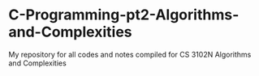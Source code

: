 # C-Programming-pt2-Algorithms-and-Complexities
My repository for all codes and notes compiled for CS 3102N Algorithms and Complexities
